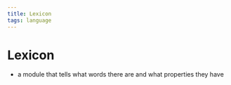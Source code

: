 ```yaml
---
title: Lexicon
tags: language
---
```


# Lexicon
- a module that tells what words there are and what properties they have 




